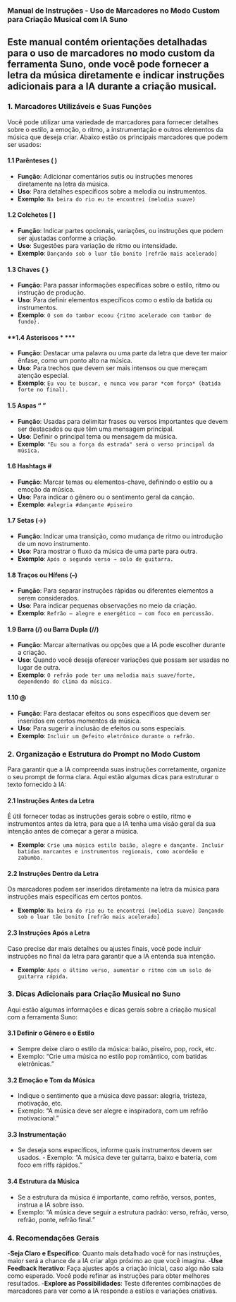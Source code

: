 ### **Manual de Instruções - Uso de Marcadores no Modo Custom para Criação Musical com IA Suno**
Este manual contém orientações detalhadas para o uso de marcadores no **modo custom** da ferramenta **Suno**, onde você pode fornecer a letra da música diretamente e indicar instruções adicionais para a IA durante a criação musical. 
--- 
### **1. Marcadores Utilizáveis e Suas Funções** 
Você pode utilizar uma variedade de marcadores para fornecer detalhes sobre o estilo, a emoção, o ritmo, a instrumentação e outros elementos da música que deseja criar. Abaixo estão os principais marcadores que podem ser usados:
#### **1.1 Parênteses ( )**
- **Função**: Adicionar comentários sutis ou instruções menores diretamente na letra da música. 
- **Uso**: Para detalhes específicos sobre a melodia ou instrumentos. 
- **Exemplo**: ``` Na beira do rio eu te encontrei (melodia suave) ```
#### **1.2 Colchetes [ ]**
- **Função**: Indicar partes opcionais, variações, ou instruções que podem ser ajustadas conforme a criação. 
- **Uso**: Sugestões para variação de ritmo ou intensidade. 
- **Exemplo**: ``` Dançando sob o luar tão bonito [refrão mais acelerado] ``` 
#### **1.3 Chaves { }**
- **Função**: Para passar informações específicas sobre o estilo, ritmo ou instrução de produção.
- **Uso**: Para definir elementos específicos como o estilo da batida ou instrumentos. 
- **Exemplo**: ``` O som do tambor ecoou {ritmo acelerado com tambor de fundo}. ``` 
#### **1.4 Asteriscos * *** 
- **Função**: Destacar uma palavra ou uma parte da letra que deve ter maior ênfase, como um ponto alto na música. 
- **Uso**: Para trechos que devem ser mais intensos ou que mereçam atenção especial. 
- **Exemplo**: ``` Eu vou te buscar, e nunca vou parar *com força* (batida forte no final). ```
#### **1.5 Aspas “ ”** 
- **Função**: Usadas para delimitar frases ou versos importantes que devem ser destacados ou que têm uma mensagem principal.
- **Uso**: Definir o principal tema ou mensagem da música.
- **Exemplo**: ``` "Eu sou a força da estrada" será o verso principal da música. ``` 
#### **1.6 Hashtags #** 
- **Função**: Marcar temas ou elementos-chave, definindo o estilo ou a emoção da música. 
- **Uso**: Para indicar o gênero ou o sentimento geral da canção. 
- **Exemplo**: ``` #alegria #dançante #piseiro ``` 
#### **1.7 Setas (→)** 
- **Função**: Indicar uma transição, como mudança de ritmo ou introdução de um novo instrumento. 
- **Uso**: Para mostrar o fluxo da música de uma parte para outra. 
- **Exemplo**: ``` Após o segundo verso → solo de guitarra. ```
#### **1.8 Traços ou Hífens (–)** 
- **Função**: Para separar instruções rápidas ou diferentes elementos a serem considerados. 
- **Uso**: Para indicar pequenas observações no meio da criação. 
- **Exemplo**: ``` Refrão – alegre e energético – com foco em percussão. ``` 
#### **1.9 Barra (/) ou Barra Dupla (//)** 
- **Função**: Marcar alternativas ou opções que a IA pode escolher durante a criação. 
- **Uso**: Quando você deseja oferecer variações que possam ser usadas no lugar de outra. 
- **Exemplo**: ``` O refrão pode ter uma melodia mais suave/forte, dependendo do clima da música. ``` 
#### **1.10 @** 
- **Função**: Para destacar efeitos ou sons específicos que devem ser inseridos em certos momentos da música. 
- **Uso**: Para sugerir a inclusão de efeitos ou sons especiais. 
- **Exemplo**: ``` Incluir um @efeito eletrônico durante o refrão. ``` 

### **2. Organização e Estrutura do Prompt no Modo Custom**
Para garantir que a IA compreenda suas instruções corretamente, organize o seu prompt de forma clara. Aqui estão algumas dicas para estruturar o texto fornecido à IA: 
#### **2.1 Instruções Antes da Letra** 
É útil fornecer todas as instruções gerais sobre o estilo, ritmo e instrumentos antes da letra, para que a IA tenha uma visão geral da sua intenção antes de começar a gerar a música.
- **Exemplo**: ``` Crie uma música estilo baião, alegre e dançante. Incluir batidas marcantes e instrumentos regionais, como acordeão e zabumba. ``` 
#### **2.2 Instruções Dentro da Letra**
Os marcadores podem ser inseridos diretamente na letra da música para instruções mais específicas em certos pontos.
- **Exemplo**: ``` Na beira do rio eu te encontrei (melodia suave) Dançando sob o luar tão bonito [refrão mais acelerado] ``` 
#### **2.3 Instruções Após a Letra**
Caso precise dar mais detalhes ou ajustes finais, você pode incluir instruções no final da letra para garantir que a IA entenda sua intenção.
- **Exemplo**: ``` Após o último verso, aumentar o ritmo com um solo de guitarra rápida. ```

### **3. Dicas Adicionais para Criação Musical no Suno** 
Aqui estão algumas informações e dicas gerais sobre a criação musical com a ferramenta Suno:
#### **3.1 Definir o Gênero e o Estilo** 
- Sempre deixe claro o estilo da música: baião, piseiro, pop, rock, etc. 
- Exemplo: “Crie uma música no estilo pop romântico, com batidas eletrônicas.” 
#### **3.2 Emoção e Tom da Música** 
- Indique o sentimento que a música deve passar: alegria, tristeza, motivação, etc. 
- Exemplo: “A música deve ser alegre e inspiradora, com um refrão motivacional.” 
#### **3.3 Instrumentação** 
- Se deseja sons específicos, informe quais instrumentos devem ser usados. - Exemplo: “A música deve ter guitarra, baixo e bateria, com foco em riffs rápidos.”
#### **3.4 Estrutura da Música** 
- Se a estrutura da música é importante, como refrão, versos, pontes, instrua a IA sobre isso. 
- Exemplo: “A música deve seguir a estrutura padrão: verso, refrão, verso, refrão, ponte, refrão final.”

### **4. Recomendações Gerais**
-**Seja Claro e Específico**: Quanto mais detalhado você for nas instruções, maior será a chance de a IA criar algo próximo ao que você imagina.
-**Use Feedback Iterativo**: Faça ajustes após a criação inicial, caso algo não saia como esperado. Você pode refinar as instruções para obter melhores resultados.
-**Explore as Possibilidades**: Teste diferentes combinações de marcadores para ver como a IA responde a estilos e variações criativas. 





